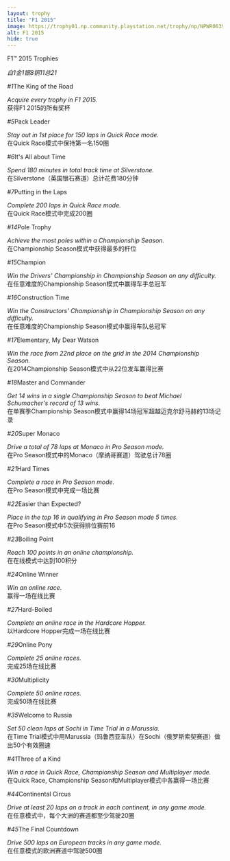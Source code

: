 ```yaml
---
layout: trophy
title: "F1 2015"
image: https://trophy01.np.community.playstation.net/trophy/np/NPWR06391_00_006A031FF1C8ED6335BE6A070F2D73F82ED40729DF/ECD9926A48B4D472ECF085806D35133DDFFDC8B7.PNG
alt: F1 2015
hide: true
---
```


<tr><td><p>F1™ 2015 Trophies</p>
<em><span class="text-platinum">白1</span><span class="text-gold">金1</span><span class="text-silver">银8</span><span class="text-bronze">铜11</span><span class="text-strong">总21</span></em>
</td></tr>
<tr id="1"><td><p><em class="h-p">#1</em><span class="text-platinum">The King of the Road</span></p>
<em>Acquire every trophy in F1 2015.</em>
<div class="text-strong mt10">获得F1 2015的所有奖杯</div>
</td></tr>
<tr id="5"><td><p><em class="h-p">#5</em><span class="text-bronze">Pack Leader</span></p>
<em>Stay out in 1st place for 150 laps in Quick Race mode.</em>
<div class="text-strong mt10">在Quick Race模式中保持第一名150圈</div>
</td></tr>
<tr id="6"><td><p><em class="h-p">#6</em><span class="text-bronze">It's All about Time</span></p>
<em>Spend 180 minutes in total track time at Silverstone.</em>
<div class="text-strong mt10">在Silverstone（英国银石赛道）总计花费180分钟</div>
</td></tr>
<tr id="7"><td><p><em class="h-p">#7</em><span class="text-bronze">Putting in the Laps</span></p>
<em>Complete 200 laps in Quick Race mode.</em>
<div class="text-strong mt10">在Quick Race模式中完成200圈</div>
</td></tr>
<tr id="14"><td><p><em class="h-p">#14</em><span class="text-bronze">Pole Trophy</span></p>
<em>Achieve the most poles within a Championship Season.</em>
<div class="text-strong mt10">在Championship Season模式中获得最多的杆位</div>
</td></tr>
<tr id="15"><td><p><em class="h-p">#15</em><span class="text-silver">Champion</span></p>
<em>Win the Drivers' Championship in Championship Season on any difficulty.</em>
<div class="text-strong mt10">在任意难度的Championship Season模式中赢得车手总冠军</div>
</td></tr>
<tr id="16"><td><p><em class="h-p">#16</em><span class="text-silver">Construction Time</span></p>
<em>Win the Constructors' Championship in Championship Season on any difficulty.</em>
<div class="text-strong mt10">在任意难度的Championship Season模式中赢得车队总冠军</div>
</td></tr>
<tr id="17"><td><p><em class="h-p">#17</em><span class="text-silver">Elementary, My Dear Watson</span></p>
<em>Win the race from 22nd place on the grid in the 2014 Championship Season.</em>
<div class="text-strong mt10">在2014Championship Season模式中从22位发车赢得比赛</div>
</td></tr>
<tr id="18"><td><p><em class="h-p">#18</em><span class="text-gold">Master and Commander</span></p>
<em>Get 14 wins in a single Championship Season to beat Michael Schumacher's record of 13 wins.</em>
<div class="text-strong mt10">在单赛季Championship Season模式中赢得14场冠军超越迈克尔舒马赫的13场记录</div>
</td></tr>
<tr id="20"><td><p><em class="h-p">#20</em><span class="text-bronze">Super Monaco</span></p>
<em>Drive a total of 78 laps at Monaco in Pro Season mode.</em>
<div class="text-strong mt10">在Pro Season模式中的Monaco（摩纳哥赛道）驾驶总计78圈</div>
</td></tr>
<tr id="21"><td><p><em class="h-p">#21</em><span class="text-silver">Hard Times</span></p>
<em>Complete a race in Pro Season mode.</em>
<div class="text-strong mt10">在Pro Season模式中完成一场比赛</div>
</td></tr>
<tr id="22"><td><p><em class="h-p">#22</em><span class="text-silver">Easier than Expected?</span></p>
<em>Place in the top 16 in qualifying in Pro Season mode 5 times.</em>
<div class="text-strong mt10">在Pro Season模式中5次获得排位赛前16</div>
</td></tr>
<tr id="23"><td><p><em class="h-p">#23</em><span class="text-bronze">Boiling Point</span></p>
<em>Reach 100 points in an online championship.</em>
<div class="text-strong mt10">在在线模式中达到100积分</div>
</td></tr>
<tr id="24"><td><p><em class="h-p">#24</em><span class="text-bronze">Online Winner</span></p>
<em>Win an online race.</em>
<div class="text-strong mt10">赢得一场在线比赛</div>
</td></tr>
<tr id="27"><td><p><em class="h-p">#27</em><span class="text-bronze">Hard-Boiled</span></p>
<em>Complete an online race in the Hardcore Hopper.</em>
<div class="text-strong mt10">以Hardcore Hopper完成一场在线比赛</div>
</td></tr>
<tr id="29"><td><p><em class="h-p">#29</em><span class="text-bronze">Online Pony</span></p>
<em>Complete 25 online races.</em>
<div class="text-strong mt10">完成25场在线比赛</div>
</td></tr>
<tr id="30"><td><p><em class="h-p">#30</em><span class="text-silver">Multiplicity</span></p>
<em>Complete 50 online races.</em>
<div class="text-strong mt10">完成50场在线比赛</div>
</td></tr>
<tr id="35"><td><p><em class="h-p">#35</em><span class="text-bronze">Welcome to Russia</span></p>
<em>Set 50 clean laps at Sochi in Time Trial in a Marussia.</em>
<div class="text-strong mt10">在Time Trial模式中用Marussia（玛鲁西亚车队）在Sochi（俄罗斯索契赛道）做出50个有效圈速</div>
</td></tr>
<tr id="41"><td><p><em class="h-p">#41</em><span class="text-bronze">Three of a Kind</span></p>
<em>Win a race in Quick Race, Championship Season and Multiplayer mode.</em>
<div class="text-strong mt10">在Quick Race, Championship Season和Multiplayer模式中各赢得一场比赛</div>
</td></tr>
<tr id="44"><td><p><em class="h-p">#44</em><span class="text-silver">Continental Circus</span></p>
<em>Drive at least 20 laps on a track in each continent, in any game mode.</em>
<div class="text-strong mt10">在任意模式中，每个大洲的赛道都至少驾驶20圈</div>
</td></tr>
<tr id="45"><td><p><em class="h-p">#45</em><span class="text-silver">The Final Countdown</span></p>
<em>Drive 500 laps on European tracks in any game mode.</em>
<div class="text-strong mt10">在任意模式的欧洲赛道中驾驶500圈</div>
</td></tr>

